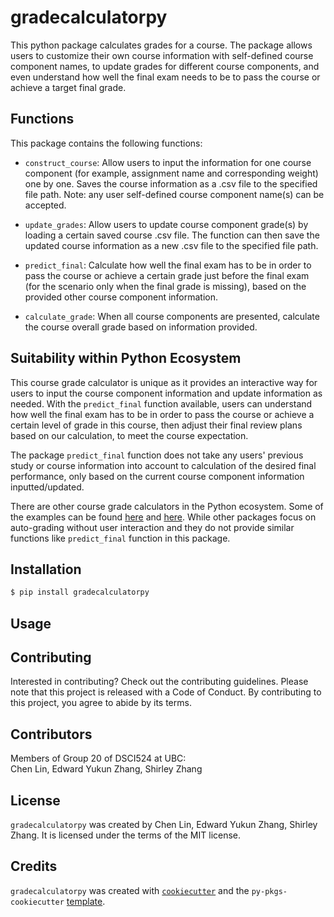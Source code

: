 # gradecalculatorpy

This python package calculates grades for a course. The package allows users to customize their own course information with self-defined course component names, to update grades for different course components, and even understand how well the final exam needs to be to pass the course or achieve a target final grade.

## Functions

This package contains the following functions:

- `construct_course`: Allow users to input the information for one course component (for example, assignment name and corresponding weight) one by one. Saves the course information as a .csv file to the specified file path. Note: any user self-defined course component name(s) can be accepted.

- `update_grades`: Allow users to update course component grade(s) by loading a certain saved course .csv file. The function can then save the updated course information as a new .csv file to the specified file path.
  
- `predict_final`: Calculate how well the final exam has to be in order to pass the course or achieve a certain grade just before the final exam (for the scenario only when the final grade is missing), based on the provided other course component information.

- `calculate_grade`: When all course components are presented, calculate the course overall grade based on information provided. 

## Suitability within Python Ecosystem

This course grade calculator is unique as it provides an interactive way for users to input the course component information and update information as needed. With the `predict_final` function available, users can understand how well the final exam has to be in order to pass the course or achieve a certain level of grade in this course, then adjust their final review plans based on our calculation, to meet the course expectation.

The package `predict_final` function does not take any users' previous study or course information into account to calculation of the desired final performance, only based on the current course component information inputted/updated. 

There are other course grade calculators in the Python ecosystem. Some of the examples can be found [here](https://pypi.org/project/grade/) and [here](https://pypi.org/project/grade-tracker/). While other packages focus on auto-grading without user interaction and they do not provide similar functions like `predict_final` function in this package.

## Installation

```bash
$ pip install gradecalculatorpy
```

## Usage


## Contributing

Interested in contributing? Check out the contributing guidelines. Please note that this project is released with a Code of Conduct. By contributing to this project, you agree to abide by its terms.

## Contributors

Members of Group 20 of DSCI524 at UBC: <br> Chen Lin, Edward Yukun Zhang, Shirley Zhang

## License

`gradecalculatorpy` was created by Chen Lin, Edward Yukun Zhang, Shirley Zhang. It is licensed under the terms of the MIT license.

## Credits

`gradecalculatorpy` was created with [`cookiecutter`](https://cookiecutter.readthedocs.io/en/latest/) and the `py-pkgs-cookiecutter` [template](https://github.com/py-pkgs/py-pkgs-cookiecutter).
